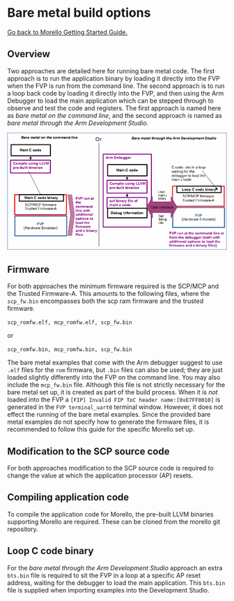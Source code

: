 # Bare metal build options

 [Go back to Morello Getting Started Guide.](./../../../morello-getting-started.md)

 ## Overview

Two approaches are detailed here for running bare metal code. The first approach is to run the application binary by loading it directly into the FVP when the FVP is run from the command line. The second approach is to run a loop back code by loading it directly into the FVP, and then using the Arm Debugger to load the main application which can be stepped through to observe and test the code and registers. The first approach is named here as *bare metal on the command line*, and the second approach is named as *bare metal through the Arm Development Studio.*

![Build Options](./BuildOptions.gif)

## Firmware

For both approaches the minimum firmware required is the SCP/MCP and the Trusted Firmware-A. This amounts to the following files, where the `scp_fw.bin` encompasses both the scp ram firmware and the trusted firmware.

`scp_romfw.elf, mcp_romfw.elf, scp_fw.bin`

or

`scp_romfw.bin, mcp_romfw.bin, scp_fw.bin`

The bare metal examples that come with the Arm debugger suggest to use `.elf` files for the `rom` firmware, but `.bin` files can also be used; they are just loaded slightly differently into the FVP on the command line. You may also include the `mcp_fw.bin` file. Although this file is not strictly necessary for the bare metal set up, it is created as part of the build process. When it is *not* loaded into the FVP a `[FIP] Invalid FIP ToC header name:[0xE7FF0010]` is generated in the `FVP terminal_uart0` terminal window. However, it does not effect the running of the bare metal examples. Since the provided bare metal examples do not specify how to generate the firmware files, it is recommended to follow this guide for the specific Morello set up.

## Modification to the SCP source code

For both approaches modification to the SCP source code is required to change the value at which the application processor (AP) resets.

## Compiling application code

To compile the application code for Morello, the pre-built LLVM binaries supporting Morello are required. These can be cloned from the morello git repository.

## Loop C code binary

For the *bare metal through the Arm Development Studio* approach an extra `bts.bin` file is required to sit the FVP in a loop at a specific AP reset address, waiting for the debugger to load the main application. This `bts.bin` file is supplied when importing examples into the Development Studio.
